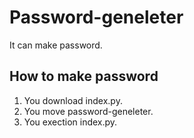 # Password-geneleter
It can make password.
## How to make password
1. You download index.py.
2. You move password-geneleter.
3. You exection index.py.
